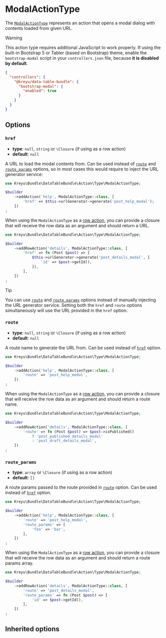 <script setup>
    import ActionTypeOptions from "./options/action.md";
</script>

# ModalActionType

The [`ModalActionType`](https://github.com/Kreyu/data-table-bundle/blob/main/src/Action/Type/ModalActionType.php) represents an action
that opens a modal dialog with contents loaded from given URL.

> [!WARNING]
> This action type requires additional JavaScript to work properly. If using the built-in Bootstrap 5 or Tabler (based on Bootstrap) theme,
> enable the `bootstrap-modal` script in your `controllers.json` file, because **it is disabled by default**.
>
> ```json
> {
>   "controllers": {
>     "@kreyu/data-table-bundle": {
>       "bootstrap-modal": {
>         "enabled": true
>       }
>     }
>   }
> }
> ```

## Options

### `href`

- **type**: `null`, `string` or `\Closure` (if using as a row action)
- **default**: `null`

A URL to load the modal contents from. Can be used instead of [`route`](#route) and [`route_params`](#route_params) options,
so in most cases this would require to inject the URL generator service:

```php
use Kreyu\Bundle\DataTableBundle\Action\Type\ModalActionType;

$builder
    ->addAction('help', ModalActionType::class, [
        'href' => $this->urlGenerator->generate('post_help_modal');
    ])
;
```

When using the `ModalActionType` as a [row action](../../../docs/components/actions.md), you can provide a closure
that will receive the row data as an argument and should return a URL.

```php
use Kreyu\Bundle\DataTableBundle\Action\Type\ModalActionType;

$builder
    ->addRowAction('details', ModalActionType::class, [
        'href' => fn (Post $post) => [
            $this->urlGenerator->generate('post_details_modal', [
                'id' => $post->getId(),
            ]),
        ],
    ])
;
```

> [!TIP]
> You can use [`route`](#route) and [`route_params`](#route_params) options instead of manually injecting the URL generator service.
> Setting both the `href` and `route` options simultaneously will use the URL provided in the `href` option.

### `route`

- **type**: `null`, `string` or `\Closure` (if using as a row action)
- **default**: `null`

A route name to generate the URL from. Can be used instead of [`href`](#href) option.

```php
use Kreyu\Bundle\DataTableBundle\Action\Type\ModalActionType;

$builder
    ->addAction('help', ModalActionType::class, [
        'route' => 'post_help_modal',
    ])
;
```

When using the `ModalActionType` as a [row action](../../../docs/components/actions.md), you can provide a closure
that will receive the row data as an argument and should return a route name.

```php
use Kreyu\Bundle\DataTableBundle\Action\Type\ModalActionType;

$builder
    ->addRowAction('details', ModalActionType::class, [
        'route' => fn (Post $post) => $post->isPublished()
            ? 'post_published_details_modal'
            : 'post_draft_details_modal',
    ])
;
```

### `route_params`

- **type**: `array` or `\Closure` (if using as a row action)
- **default**: `[]`

A route params passed to the route provided in [`route`](#route) option. Can be used instead of [`href`](#href) option.

```php
use Kreyu\Bundle\DataTableBundle\Action\Type\ModalActionType;

$builder
    ->addAction('help', ModalActionType::class, [
        'route' => 'post_help_modal',
        'route_params' => [
            'foo' => 'bar',
        ],
    ])
;
```

When using the `ModalActionType` as a [row action](../../../docs/components/actions.md), you can provide a closure
that will receive the row data as an argument and should return a route params array.

```php
use Kreyu\Bundle\DataTableBundle\Action\Type\ModalActionType;

$builder
    ->addRowAction('details', ModalActionType::class, [
        'route' => 'post_details_modal',
        'route_params' => fn (Post $post) => [
            'id' => $post->getId(),
        ],
    ])
;
```

## Inherited options

<ActionTypeOptions/>

